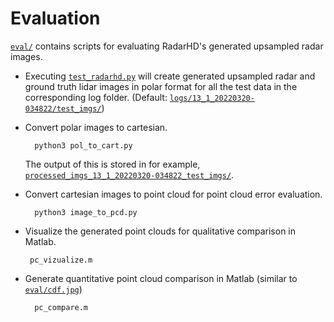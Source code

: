# Evaluation

[`eval/`](./eval/) contains scripts for evaluating RadarHD's generated upsampled radar images.

- Executing [`test_radarhd.py`](./test_radarhd.py) will create generated upsampled radar and ground truth lidar images in polar format for all the test data in the corresponding log folder. (Default: [`logs/13_1_20220320-034822/test_imgs/`](./logs/13_1_20220320-034822/test_imgs/))
- Convert polar images to cartesian.

        python3 pol_to_cart.py
    
    The output of this is stored in for example, [`processed_imgs_13_1_20220320-034822_test_imgs/`](./processed_imgs_13_1_20220320-034822_test_imgs/).

- Convert cartesian images to point cloud for point cloud error evaluation.

        python3 image_to_pcd.py

-  Visualize the generated point clouds for qualitative comparison in Matlab.

        pc_vizualize.m

- Generate quantitative point cloud comparison in Matlab (similar to [`eval/cdf.jpg`](./eval/cdf.jpg))

        pc_compare.m